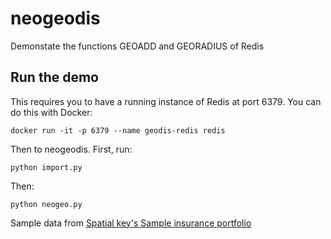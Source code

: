 # neogeodis

Demonstate the functions GEOADD and GEORADIUS of Redis


## Run the demo

This requires you to have a running instance of Redis at port 6379. You can do this with Docker:

```
docker run -it -p 6379 --name geodis-redis redis
```

Then to neogeodis. First, run:

```
python import.py
```

Then:

```
python neogeo.py
```


Sample data from [Spatial key's Sample insurance portfolio](https://support.spatialkey.com/spatialkey-sample-csv-data/)
